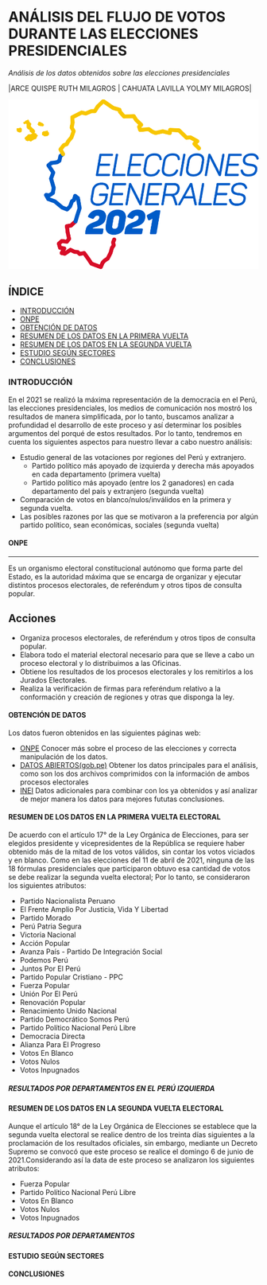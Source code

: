 # ANÁLISIS DEL FLUJO DE VOTOS DURANTE LAS ELECCIONES PRESIDENCIALES
*Análisis de los datos obtenidos sobre las elecciones presidenciales*

|ARCE QUISPE RUTH MILAGROS | CAHUATA LAVILLA YOLMY MILAGROS|

![](https://github.com/R03Milagros/ADE_EleccionesPresidenciales2021/blob/main/IMAGENES/imagen.png)

## ÍNDICE 

- [INTRODUCCIÓN](#INTRODUCCIÓN)
- [ONPE](#ONPE)
- [OBTENCIÓN DE DATOS](#OBTENCIÓN-DE-DATOS)
- [RESUMEN DE LOS DATOS EN LA PRIMERA VUELTA](#RESUMEN-DE-LOS-DATOS-EN-LA-PRIMERA-VUELTA)
- [RESUMEN DE LOS DATOS EN LA SEGUNDA VUELTA](#RESUMEN-DE-LOS-DATOS-EN-LA-SEGUNDA-VUELTA)
- [ESTUDIO SEGÚN SECTORES](#ESTUDIO-SEGÚN-SECTORES)
- [CONCLUSIONES](#CONCLUSIONES)

### INTRODUCCIÓN

En el 2021 se realizó la máxima representación de la democracia en el Perú, las elecciones presidenciales, los medios de comunicación nos mostró los resultados de manera simplificada, por lo tanto, buscamos analizar a profundidad el desarrollo de este proceso y así determinar los posibles argumentos del porqué de estos resultados.
Por lo tanto, tendremos en cuenta los siguientes aspectos para nuestro llevar a cabo nuestro análisis:
- Estudio general de las votaciones por regiones del Perú y extranjero.
    - Partido político más apoyado de izquierda y derecha más apoyados en cada departamento (primera vuelta)
    - Partido político más apoyado (entre los 2 ganadores) en cada departamento del país y extranjero (segunda vuelta)
- Comparación de votos en blanco/nulos/inválidos en la primera y segunda vuelta.
- Las posibles razones por las que se motivaron a la preferencia por algún partido político, sean económicas, sociales (segunda vuelta)

#### ONPE
-----------------
Es un organismo electoral constitucional autónomo que forma parte del Estado, es la autoridad máxima que se encarga de organizar y ejecutar distintos procesos electorales, de referéndum y otros tipos de consulta popular.

Acciones
-----------------
- Organiza procesos electorales, de referéndum y otros tipos de consulta popular.
- Elabora todo el material electoral necesario para que se lleve a cabo un proceso electoral y lo distribuimos a las Oficinas.
- Obtiene los resultados de los procesos electorales y los remitirlos a los Jurados Electorales.
- Realiza la verificación de firmas para referéndum relativo a la conformación y creación de regiones y otras que disponga la ley.

#### OBTENCIÓN DE DATOS
Los datos fueron obtenidos en las siguientes páginas web:
* [ONPE](https://www.onpe.gob.pe)
Conocer más sobre el proceso de las elecciones y correcta manipulación de los datos.
* [DATOS ABIERTOS(gob.pe)](https://www.datosabiertos.gob.pe/?query=ELECCIONES%20PRESIDENCIALES%202021&sort_by=changed&sort_order=DESC)
Obtener los datos principales para el análisis, como son los dos archivos comprimidos con la información de ambos procesos electorales
* [INEI](https://m.inei.gob.pe/estadisticas/indice-tematico/sociales/)
Datos adicionales para combinar con los ya obtenidos y así analizar de mejor manera los datos para mejores fututas conclusiones.

#### RESUMEN DE LOS DATOS EN LA PRIMERA VUELTA ELECTORAL
De acuerdo con el artículo 17° de la Ley Orgánica de Elecciones, para ser elegidos presidente y vicepresidentes de la República se requiere haber obtenido más de la mitad de los votos válidos, sin contar los votos viciados y en blanco. Como en las elecciones del 11 de abril de 2021, ninguna de las 18 fórmulas presidenciales que participaron obtuvo esa cantidad de votos se debe realizar la segunda vuelta electoral; Por lo tanto, se consideraron los siguientes atributos:
-	Partido Nacionalista Peruano
-	El Frente Amplio Por Justicia, Vida Y Libertad
-	Partido Morado
-	Perú Patria Segura
-	Victoria Nacional
-	Acción Popular
-	Avanza País - Partido De Integración Social
-	Podemos Perú
-	Juntos Por El Perú
-	Partido Popular Cristiano - PPC
-	Fuerza Popular
-	Unión Por El Perú
-	Renovación Popular
-	Renacimiento Unido Nacional
-	Partido Democrático Somos Perú
-	Partido Político Nacional Perú Libre
-	Democracia Directa
-	Alianza Para El Progreso
-	Votos En Blanco
-	Votos Nulos
-	Votos Inpugnados
##### RESULTADOS POR DEPARTAMENTOS EN EL PERÚ IZQUIERDA

#### RESUMEN DE LOS DATOS EN LA SEGUNDA VUELTA ELECTORAL
Aunque el artículo 18° de la Ley Orgánica de Elecciones se establece que la segunda vuelta electoral se realice dentro de los treinta días siguientes a la proclamación de los resultados oficiales, sin embargo, mediante un Decreto Supremo se convocó que este proceso se realice el domingo 6 de junio de 2021.Considerando así la data de este proceso se analizaron los siguientes atributos:
-	Fuerza Popular
-	Partido Político Nacional Perú Libre
-	Votos En Blanco
-	Votos Nulos
-	Votos Inpugnados
##### RESULTADOS POR DEPARTAMENTOS


#### ESTUDIO SEGÚN SECTORES


#### CONCLUSIONES









